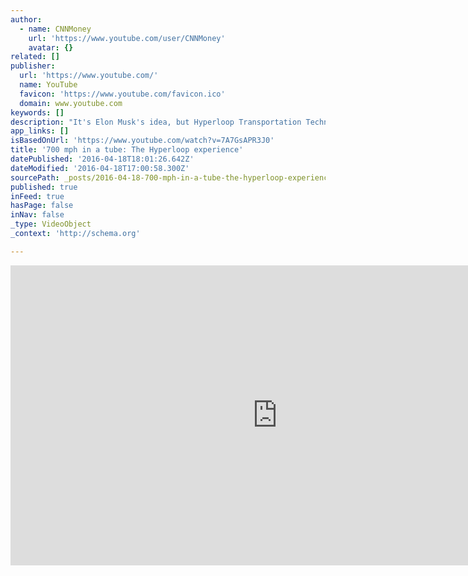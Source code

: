 ```yaml
---
author:
  - name: CNNMoney
    url: 'https://www.youtube.com/user/CNNMoney'
    avatar: {}
related: []
publisher:
  url: 'https://www.youtube.com/'
  name: YouTube
  favicon: 'https://www.youtube.com/favicon.ico'
  domain: www.youtube.com
keywords: []
description: "It's Elon Musk's idea, but Hyperloop Transportation Technologies is trying to make this \"pipe dream\" a reality."
app_links: []
isBasedOnUrl: 'https://www.youtube.com/watch?v=7A7GsAPR3J0'
title: '700 mph in a tube: The Hyperloop experience'
datePublished: '2016-04-18T18:01:26.642Z'
dateModified: '2016-04-18T17:00:58.300Z'
sourcePath: _posts/2016-04-18-700-mph-in-a-tube-the-hyperloop-experience.md
published: true
inFeed: true
hasPage: false
inNav: false
_type: VideoObject
_context: 'http://schema.org'

---
```

<iframe src="https://cdn.embedly.com/widgets/media.html?src=https%3A%2F%2Fwww.youtube.com%2Fembed%2F7A7GsAPR3J0%3Ffeature%3Doembed&amp;url=https%3A%2F%2Fwww.youtube.com%2Fwatch%3Fv%3D7A7GsAPR3J0&amp;image=https%3A%2F%2Fi.ytimg.com%2Fvi%2F7A7GsAPR3J0%2Fhqdefault.jpg&amp;key=b7d04c9b404c499eba89ee7072e1c4f7&amp;type=text%2Fhtml&amp;schema=youtube" width="854" height="480" scrolling="no" frameborder="0" allowfullscreen="" style=""></iframe>